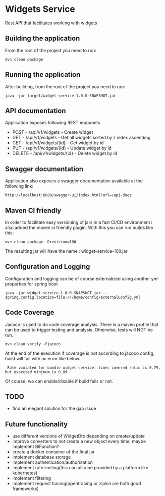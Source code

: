 # Widgets Service
Rest API that facilitates working with widgets

## Building the application
From the root of the project you need to run:

```mvn clean package```

## Running the application
After building, from the root of the project you need to run:

```java -jar target/widget-service-1.0.0-SNAPSHOT.jar```

## API documentation
Application exposes following REST endpoints
- POST - /api/v1/widgets - Create widget
- GET  - /api/v1/widgets - Get all widgets sorted by z index ascending
- GET  - /api/v1/widgets/{id} - Get widget by id
- PUT  - /api/v1/widgets/{id} - Update widget by id
- DELETE - /api/v1/widgets/{id} - Delete widget by id

## Swagger documentation
Application also exposes a swagger documentation available at the following link:

```http://localhost:8080/swagger-ui/index.html?url=/api-docs```

## Maven CI friendly
In order to facilitate easy versioning of jars in a fast CI/CD environment i also added
the maven ci friendly plugin.
With this you can run builds like this:

```mvn clean package -Drevision=100```

The resulting jar will have the name : widget-service-100.jar

## Configuration and Logging
Configuration and logging can be of course externalized using another yml properties for spring boot

```java -jar widget-service-1.0.0-SNAPSHOT.jar --spring.config.location=file:///home/config/externalConfig.yml```

## Code Coverage
Jacoco is used to do code coverage analysis.
There is a maven profile that can be used to trigger testing and analysis. 
Otherwise, tests will NOT be run.

```mvn clean verify -Pjacoco```

At the end of the execution if coverage is not according to jacoco config, build will fail with an error like below.
 
``` Rule violated for bundle widget-service: lines covered ratio is 0.79, but expected minimum is 0.89```

Of course, we can enable/disable if build fails or not.

## TODO 
- find an elegant solution for the gap issue

## Future functionality
- use different versions of WidgetDto depending on create/update
- improve converters to not create a new object every time, maybe implement BiFunction?
- create a docker container of the final jar
- implement database storage
- implement authentication/authorization
- implement rate limiting(this can also be provided by a platform like kubernetes)
- implement filtering
- implement request tracing(opentracing or zipkin are both good frameworks)

